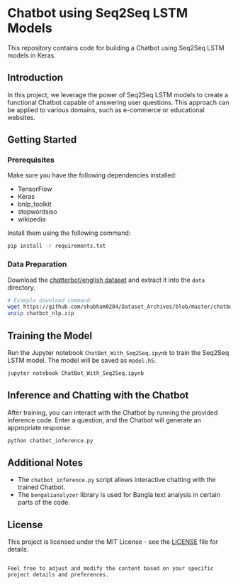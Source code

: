 

# Chatbot using Seq2Seq LSTM Models

This repository contains code for building a Chatbot using Seq2Seq LSTM models in Keras.

## Introduction

In this project, we leverage the power of Seq2Seq LSTM models to create a functional Chatbot capable of answering user questions. This approach can be applied to various domains, such as e-commerce or educational websites.

## Getting Started

### Prerequisites

Make sure you have the following dependencies installed:

- TensorFlow
- Keras
- bnlp_toolkit
- stopwordsiso
- wikipedia

Install them using the following command:

```bash
pip install -r requirements.txt
```

### Data Preparation

Download the [chatterbot/english dataset](https://www.kaggle.com/kausr25/chatterbotenglish) and extract it into the `data` directory.

```bash
# Example download command
wget https://github.com/shubham0204/Dataset_Archives/blob/master/chatbot_nlp.zip?raw=true -O chatbot_nlp.zip
unzip chatbot_nlp.zip
```

## Training the Model

Run the Jupyter notebook `ChatBot_With_Seq2Seq.ipynb` to train the Seq2Seq LSTM model. The model will be saved as `model.h5`.

```bash
jupyter notebook ChatBot_With_Seq2Seq.ipynb
```

## Inference and Chatting with the Chatbot

After training, you can interact with the Chatbot by running the provided inference code. Enter a question, and the Chatbot will generate an appropriate response.

```bash
python chatbot_inference.py
```

## Additional Notes

- The `chatbot_inference.py` script allows interactive chatting with the trained Chatbot.
- The `bengalianalyzer` library is used for Bangla text analysis in certain parts of the code.

## License

This project is licensed under the MIT License - see the [LICENSE](LICENSE) file for details.
```

Feel free to adjust and modify the content based on your specific project details and preferences.

